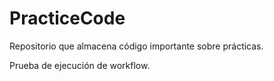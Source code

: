 # PracticeCode
Repositorio que almacena código importante sobre prácticas.

Prueba de ejecución de workflow.
